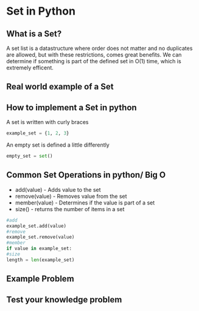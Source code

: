 # Set in Python

## What is a Set?
A set list is a datastructure where order does not matter and no duplicates are allowed, but with these restrictions, comes great benefits. We can determine if something is part of the defined set in O(1) time, which is extremely efficent. 

## Real world example of a Set


## How to implement a Set in python
A set is written with curly braces
```python
example_set = {1, 2, 3}
````
An empty set is defined a little differently
```python
empty_set = set()
```
## Common Set Operations in python/ Big O
* add(value) - Adds value to the set
* remove(value) - Removes value from the set
* member(value) - Determines if the value is part of a set
* size() - returns the number of items in a set
```python
#add
example_set.add(value)
#remove
example_set.remove(value)
#member
if value in example_set:
#size
length = len(example_set)
```
## Example Problem

## Test your knowledge problem

